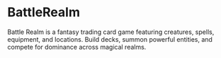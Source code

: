 # BattleRealm
Battle Realm is a fantasy trading card game featuring creatures, spells, equipment, and locations. Build decks, summon powerful entities, and compete for dominance across magical realms.
